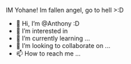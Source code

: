 IM Yohane! Im fallen angel, go to hell >:D
- 👋 Hi, I’m @Anthony :D
- 👀 I’m interested in 
- 🌱 I’m currently learning ...
- 💞️ I’m looking to collaborate on ...
- 📫 How to reach me ...

<!---
DatenshiAnchan/DatenshiAnchan is a ✨ special ✨ repository because its `README.md` (this file) appears on your GitHub profile.
You can click the Preview link to take a look at your changes.
--->
